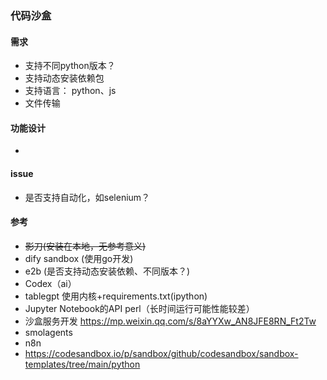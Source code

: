 ### 代码沙盒


#### 需求
- 支持不同python版本？
- 支持动态安装依赖包
- 支持语言： python、js
- 文件传输
#### 功能设计
- 

#### issue
- 是否支持自动化，如selenium？


#### 参考
- ~~影刀(安装在本地，无参考意义)~~
- dify sandbox (使用go开发)
- e2b (是否支持动态安装依赖、不同版本？)
-  Codex（ai）
- tablegpt 使用内核+requirements.txt(ipython)
- Jupyter Notebook的API perl（长时间运行可能性能较差）
- 沙盒服务开发 https://mp.weixin.qq.com/s/8aYYXw_AN8JFE8RN_Ft2Tw
- smolagents
- n8n
- https://codesandbox.io/p/sandbox/github/codesandbox/sandbox-templates/tree/main/python